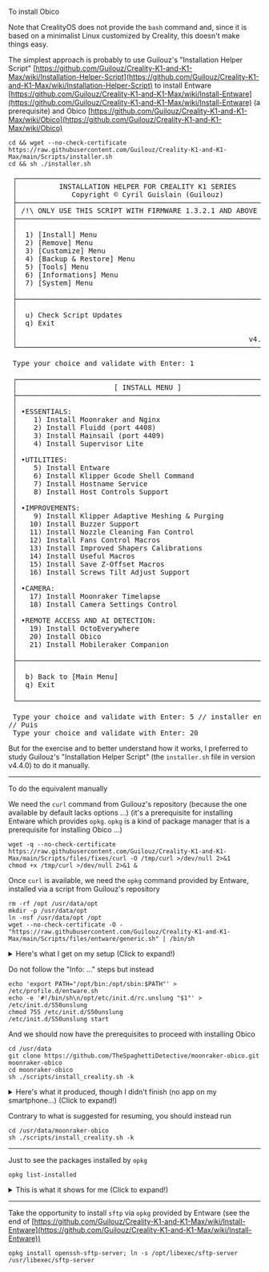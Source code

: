 To install Obico

Note that CrealityOS does not provide the `bash` command and, since it is based on a minimalist Linux customized by Creality, this doesn't make things easy.

The simplest approach is probably to use Guilouz's "Installation Helper Script" [https://github.com/Guilouz/Creality-K1-and-K1-Max/wiki/Installation-Helper-Script](https://github.com/Guilouz/Creality-K1-and-K1-Max/wiki/Installation-Helper-Script)
to install Entware [https://github.com/Guilouz/Creality-K1-and-K1-Max/wiki/Install-Entware](https://github.com/Guilouz/Creality-K1-and-K1-Max/wiki/Install-Entware) (a prerequisite) and Obico [https://github.com/Guilouz/Creality-K1-and-K1-Max/wiki/Obico](https://github.com/Guilouz/Creality-K1-and-K1-Max/wiki/Obico)


~~~
cd && wget --no-check-certificate https://raw.githubusercontent.com/Guilouz/Creality-K1-and-K1-Max/main/Scripts/installer.sh
cd && sh ./installer.sh
~~~
<pre>
 ┌──────────────────────────────────────────────────────────────┐
 │          INSTALLATION HELPER FOR CREALITY K1 SERIES          │
 │             Copyright © Cyril Guislain (Guilouz)             │
 ├──────────────────────────────────────────────────────────────┤
 │ /!\ ONLY USE THIS SCRIPT WITH FIRMWARE 1.3.2.1 AND ABOVE /!\ │
 ├──────────────────────────────────────────────────────────────┤
 │                                                              │
 │  1) [Install] Menu                                           │ 
 │  2) [Remove] Menu                                            │ 
 │  3) [Customize] Menu                                         │ 
 │  4) [Backup & Restore] Menu                                  │ 
 │  5) [Tools] Menu                                             │ 
 │  6) [Informations] Menu                                      │ 
 │  7) [System] Menu                                            │ 
 │                                                              │
 ├──────────────────────────────────────────────────────────────┤
 │                                                              │
 │  u) Check Script Updates                                     │ 
 │  q) Exit                                                     │ 
 │                                                              │
 │                                                       v4.4.1 │
 └──────────────────────────────────────────────────────────────┘

 Type your choice and validate with Enter: 1

 ┌──────────────────────────────────────────────────────────────┐
 │                       [ INSTALL MENU ]                       │
 ├──────────────────────────────────────────────────────────────┤
 │                                                              │
 │ •ESSENTIALS:                                                 │ 
 │    1) Install Moonraker and Nginx                            │ 
 │    2) Install Fluidd (port 4408)                             │ 
 │    3) Install Mainsail (port 4409)                           │ 
 │    4) Install Supervisor Lite                                │ 
 │                                                              │
 │ •UTILITIES:                                                  │ 
 │    5) Install Entware                                        │ 
 │    6) Install Klipper Gcode Shell Command                    │ 
 │    7) Install Hostname Service                               │ 
 │    8) Install Host Controls Support                          │ 
 │                                                              │
 │ •IMPROVEMENTS:                                               │ 
 │    9) Install Klipper Adaptive Meshing & Purging             │ 
 │   10) Install Buzzer Support                                 │ 
 │   11) Install Nozzle Cleaning Fan Control                    │ 
 │   12) Install Fans Control Macros                            │ 
 │   13) Install Improved Shapers Calibrations                  │ 
 │   14) Install Useful Macros                                  │ 
 │   15) Install Save Z-Offset Macros                           │ 
 │   16) Install Screws Tilt Adjust Support                     │ 
 │                                                              │
 │ •CAMERA:                                                     │ 
 │   17) Install Moonraker Timelapse                            │ 
 │   18) Install Camera Settings Control                        │ 
 │                                                              │
 │ •REMOTE ACCESS AND AI DETECTION:                             │ 
 │   19) Install OctoEverywhere                                 │ 
 │   20) Install Obico                                          │ 
 │   21) Install Mobileraker Companion                          │ 
 │                                                              │
 ├──────────────────────────────────────────────────────────────┤
 │                                                              │
 │  b) Back to [Main Menu]                                      │ 
 │  q) Exit                                                     │ 
 │                                                              │
 └──────────────────────────────────────────────────────────────┘

 Type your choice and validate with Enter: 5 // installer entware qui fournis opkg requi pour ensuite installer obico
// Puis
 Type your choice and validate with Enter: 20
</pre>

But for the exercise and to better understand how it works,
I preferred to study Guilouz's "Installation Helper Script" (the `installer.sh` file in version v4.4.0) to do it manually.

---

To do the equivalent manually

<!--
https://www.lesimprimantes3d.fr/forum/topic/56971-obico-sur-ender-v3-ke/?do=findComment&comment=579114
-->


We need the `curl` command from Guilouz's repository (because the one available by default lacks options ...)
(it's a prerequisite for installing Entware which provides `opkg`. `opkg` is a kind of package manager that is a prerequisite for installing Obico ...)

~~~
wget -q --no-check-certificate https://raw.githubusercontent.com/Guilouz/Creality-K1-and-K1-Max/main/Scripts/files/fixes/curl -O /tmp/curl >/dev/null 2>&1
chmod +x /tmp/curl >/dev/null 2>&1 & 
~~~

Once `curl` is available, we need the `opkg` command provided by Entware, installed via a script from Guilouz's repository

~~~
rm -rf /opt /usr/data/opt
mkdir -p /usr/data/opt
ln -nsf /usr/data/opt /opt
wget --no-check-certificate -O - "https://raw.githubusercontent.com/Guilouz/Creality-K1-and-K1-Max/main/Scripts/files/entware/generic.sh" | /bin/sh
~~~

<details>
<summary>Here's what I get on my setup (Click to expand!)</summary>
<pre>
Connecting to raw.githubusercontent.com (185.199.109.133:443)
writing to stdout
Info: Checking for prerequisites and creating folders...
Warning: Folder /opt exists!
Warning: Folder /opt/bin exists!
Warning: If something goes wrong please clean /opt folder and try again.
Warning: Folder /opt/etc exists!
Warning: If something goes wrong please clean /opt folder and try again.
Warning: Folder /opt/lib/opkg exists!
Warning: If something goes wrong please clean /opt folder and try again.
Warning: Folder /opt/tmp exists!
Warning: If something goes wrong please clean /opt folder and try again.
Warning: Folder /opt/var/lock exists!
Warning: If something goes wrong please clean /opt folder and try again.
Info: Opkg package manager deployment...
-                    100% |******************************************************************************************************|  3222  0:00:00 ETA
written to stdout
Info: Basic packages installation...
Downloading http://bin.entware.net/mipselsf-k3.4/Packages.gz
Updated list of available packages in /opt/var/opkg-lists/entware
Installing entware-opt (227000-3) to root...
Downloading http://bin.entware.net/mipselsf-k3.4/entware-opt_227000-3_all.ipk
Installing libgcc (8.4.0-11) to root...
Downloading http://bin.entware.net/mipselsf-k3.4/libgcc_8.4.0-11_mipsel-3.4.ipk
Installing libc (2.27-11) to root...
Downloading http://bin.entware.net/mipselsf-k3.4/libc_2.27-11_mipsel-3.4.ipk
Installing libssp (8.4.0-11) to root...
Downloading http://bin.entware.net/mipselsf-k3.4/libssp_8.4.0-11_mipsel-3.4.ipk
Installing libpthread (2.27-11) to root...
Downloading http://bin.entware.net/mipselsf-k3.4/libpthread_2.27-11_mipsel-3.4.ipk
Installing librt (2.27-11) to root...
Downloading http://bin.entware.net/mipselsf-k3.4/librt_2.27-11_mipsel-3.4.ipk
Installing libstdcpp (8.4.0-11) to root...
Downloading http://bin.entware.net/mipselsf-k3.4/libstdcpp_8.4.0-11_mipsel-3.4.ipk
Installing entware-release (1.0-2) to root...
Downloading http://bin.entware.net/mipselsf-k3.4/entware-release_1.0-2_all.ipk
Installing zoneinfo-core (2023c-2) to root...
Downloading http://bin.entware.net/mipselsf-k3.4/zoneinfo-core_2023c-2_mipsel-3.4.ipk
Installing zoneinfo-asia (2023c-2) to root...
Downloading http://bin.entware.net/mipselsf-k3.4/zoneinfo-asia_2023c-2_mipsel-3.4.ipk
Installing zoneinfo-europe (2023c-2) to root...
Downloading http://bin.entware.net/mipselsf-k3.4/zoneinfo-europe_2023c-2_mipsel-3.4.ipk
Installing findutils (4.9.0-1a) to root...
Downloading http://bin.entware.net/mipselsf-k3.4/findutils_4.9.0-1a_mipsel-3.4.ipk
Installing terminfo (6.4-2) to root...
Downloading http://bin.entware.net/mipselsf-k3.4/terminfo_6.4-2_mipsel-3.4.ipk
Installing libpcre2 (10.42-1) to root...
Downloading http://bin.entware.net/mipselsf-k3.4/libpcre2_10.42-1_mipsel-3.4.ipk
Installing grep (3.8-2) to root...
Downloading http://bin.entware.net/mipselsf-k3.4/grep_3.8-2_mipsel-3.4.ipk
Installing locales (2.27-9) to root...
Downloading http://bin.entware.net/mipselsf-k3.4/locales_2.27-9_mipsel-3.4.ipk
Installing opkg (2022-02-24-d038e5b6-2) to root...
Downloading http://bin.entware.net/mipselsf-k3.4/opkg_2022-02-24-d038e5b6-2_mipsel-3.4.ipk
Installing entware-upgrade (1.0-1) to root...
Downloading http://bin.entware.net/mipselsf-k3.4/entware-upgrade_1.0-1_all.ipk
Configuring libgcc.
Configuring libc.
Configuring libssp.
Configuring libpthread.
Configuring librt.
Configuring terminfo.
Configuring libpcre2.
Configuring grep.
Configuring locales.
Entware uses separate locale-archive file independent from main system
Creating locale archive /opt/usr/lib/locale/locale-archive
Adding en_EN.UTF-8
Adding ru_RU.UTF-8
You can download locale sources from http://bin.entware.net/other/i18n_glib227.tar.gz
You can add new locales to Entware using /opt/bin/localedef.new
Configuring entware-upgrade.
Upgrade operations are not required.
Configuring opkg.
Configuring zoneinfo-core.
Configuring zoneinfo-europe.
Configuring zoneinfo-asia.
Configuring libstdcpp.
Configuring entware-release.
Configuring findutils.
Configuring entware-opt.
Info: Congratulations!
Info: If there are no errors above then Entware was successfully initialized.
Info: Add /opt/bin & /opt/sbin to $PATH variable
Info: Add "/opt/etc/init.d/rc.unslung start" to startup script for Entware services to start
Info: Found a Bug? Please report at https://github.com/Entware/Entware/issues
</pre>
</details>

Do not follow the "Info: ..." steps but instead

~~~
echo 'export PATH="/opt/bin:/opt/sbin:$PATH"' > /etc/profile.d/entware.sh
echo -e '#!/bin/sh\n/opt/etc/init.d/rc.unslung "$1"' > /etc/init.d/S50unslung
chmod 755 /etc/init.d/S50unslung
/etc/init.d/S50unslung start
~~~

And we should now have the prerequisites to proceed with installing Obico
~~~
cd /usr/data
git clone https://github.com/TheSpaghettiDetective/moonraker-obico.git moonraker-obico
cd moonraker-obico
sh ./scripts/install_creality.sh -k
~~~

<details>
<summary>Here's what it produced, though I didn't finish (no app on my smartphone...) (Click to expand!)</summary>

<pre>
root@F005-4A88 /usr/data/moonraker-obico [#] sh ./scripts/install_creality.sh -k


          ,----..
         /   /   \
        /   .     :    ,---,      ,--,
       .   /   ;.  \ ,---.'|    ,--.'|                  ,---.
      .   ;   /  ` ; |   | :    |  |,                  '   ,'\
      ;   |  ; \ ; | :   : :    `--'_        ,---.    /   /   |
      |   :  | ; | ' :     |,-. ,' ,'|      /     \  .   ; ,. :
      .   |  ' ' ' : |   : '  | '  | |     /    / '  '   | |: :
      '   ;  \; /  | |   |  / : |  | :    .    ' /   '   | .; :
       \   \  ',  /  '   : |: | '  : |__  '   ; :__  |   :    |
        ;   :    /   |   | '/ : |  | '.'| '   | '.'|  \   \  /
         \   \ .'    |   :    | ;  :    ; |   :    :   `----'
          `---`      /    \  /  |  ,   /   \   \  /
                     `-'----'    ---`-'     `----'


================> Obico for Klipper (Moonraker-Obico) <================
###                                                                 ###
###                 * AI-Powered Failure Detection                  ###
###              * Free Remote Monitoring and Access                ###
###               * 25FPS High-Def Webcam Streaming                 ###
###                   * Free 4.9-Star Mobile App                    ###
###                                                                 ###
=======================================================================

###### Installing required system packages...

Installing python3 (3.11.4-1) to root...
Downloading http://bin.entware.net/mipselsf-k3.4/python3_3.11.4-1_mipsel-3.4.ipk
Installing libpython3 (3.11.4-1) to root...
Downloading http://bin.entware.net/mipselsf-k3.4/libpython3_3.11.4-1_mipsel-3.4.ipk
Installing python3-base (3.11.4-1) to root...
Downloading http://bin.entware.net/mipselsf-k3.4/python3-base_3.11.4-1_mipsel-3.4.ipk
Installing libbz2 (1.0.8-1a) to root...
Downloading http://bin.entware.net/mipselsf-k3.4/libbz2_1.0.8-1a_mipsel-3.4.ipk
Installing zlib (1.2.13-1) to root...
Downloading http://bin.entware.net/mipselsf-k3.4/zlib_1.2.13-1_mipsel-3.4.ipk
Installing python3-light (3.11.4-1) to root...
Downloading http://bin.entware.net/mipselsf-k3.4/python3-light_3.11.4-1_mipsel-3.4.ipk
Installing python3-asyncio (3.11.4-1) to root...
Downloading http://bin.entware.net/mipselsf-k3.4/python3-asyncio_3.11.4-1_mipsel-3.4.ipk
Installing python3-email (3.11.4-1) to root...
Downloading http://bin.entware.net/mipselsf-k3.4/python3-email_3.11.4-1_mipsel-3.4.ipk
Installing python3-cgi (3.11.4-1) to root...
Downloading http://bin.entware.net/mipselsf-k3.4/python3-cgi_3.11.4-1_mipsel-3.4.ipk
Installing python3-pydoc (3.11.4-1) to root...
Downloading http://bin.entware.net/mipselsf-k3.4/python3-pydoc_3.11.4-1_mipsel-3.4.ipk
Installing python3-cgitb (3.11.4-1) to root...
Downloading http://bin.entware.net/mipselsf-k3.4/python3-cgitb_3.11.4-1_mipsel-3.4.ipk
Installing python3-codecs (3.11.4-1) to root...
Downloading http://bin.entware.net/mipselsf-k3.4/python3-codecs_3.11.4-1_mipsel-3.4.ipk
Installing libffi (3.4.2-2) to root...
Downloading http://bin.entware.net/mipselsf-k3.4/libffi_3.4.2-2_mipsel-3.4.ipk
Installing python3-ctypes (3.11.4-1) to root...
Downloading http://bin.entware.net/mipselsf-k3.4/python3-ctypes_3.11.4-1_mipsel-3.4.ipk
Installing libgdbm (1.21-2) to root...
Downloading http://bin.entware.net/mipselsf-k3.4/libgdbm_1.21-2_mipsel-3.4.ipk
Installing python3-dbm (3.11.4-1) to root...
Downloading http://bin.entware.net/mipselsf-k3.4/python3-dbm_3.11.4-1_mipsel-3.4.ipk
Installing python3-decimal (3.11.4-1) to root...
Downloading http://bin.entware.net/mipselsf-k3.4/python3-decimal_3.11.4-1_mipsel-3.4.ipk
Installing python3-distutils (3.11.4-1) to root...
Downloading http://bin.entware.net/mipselsf-k3.4/python3-distutils_3.11.4-1_mipsel-3.4.ipk
Installing python3-logging (3.11.4-1) to root...
Downloading http://bin.entware.net/mipselsf-k3.4/python3-logging_3.11.4-1_mipsel-3.4.ipk
Installing liblzma (5.4.4-1) to root...
Downloading http://bin.entware.net/mipselsf-k3.4/liblzma_5.4.4-1_mipsel-3.4.ipk
Installing python3-lzma (3.11.4-1) to root...
Downloading http://bin.entware.net/mipselsf-k3.4/python3-lzma_3.11.4-1_mipsel-3.4.ipk
Installing python3-multiprocessing (3.11.4-1) to root...
Downloading http://bin.entware.net/mipselsf-k3.4/python3-multiprocessing_3.11.4-1_mipsel-3.4.ipk
Installing libncursesw (6.4-2) to root...
Downloading http://bin.entware.net/mipselsf-k3.4/libncursesw_6.4-2_mipsel-3.4.ipk
Installing python3-ncurses (3.11.4-1) to root...
Downloading http://bin.entware.net/mipselsf-k3.4/python3-ncurses_3.11.4-1_mipsel-3.4.ipk
Installing libatomic (8.4.0-11) to root...
Downloading http://bin.entware.net/mipselsf-k3.4/libatomic_8.4.0-11_mipsel-3.4.ipk
Installing libopenssl (3.0.10-1) to root...
Downloading http://bin.entware.net/mipselsf-k3.4/libopenssl_3.0.10-1_mipsel-3.4.ipk
Installing ca-certificates (20230311-1) to root...
Downloading http://bin.entware.net/mipselsf-k3.4/ca-certificates_20230311-1_all.ipk
Installing python3-openssl (3.11.4-1) to root...
Downloading http://bin.entware.net/mipselsf-k3.4/python3-openssl_3.11.4-1_mipsel-3.4.ipk
Installing libreadline (8.2-1) to root...
Downloading http://bin.entware.net/mipselsf-k3.4/libreadline_8.2-1_mipsel-3.4.ipk
Installing python3-readline (3.11.4-1) to root...
Downloading http://bin.entware.net/mipselsf-k3.4/python3-readline_3.11.4-1_mipsel-3.4.ipk
Installing libsqlite3 (3410200-1) to root...
Downloading http://bin.entware.net/mipselsf-k3.4/libsqlite3_3410200-1_mipsel-3.4.ipk
Installing python3-sqlite3 (3.11.4-1) to root...
Downloading http://bin.entware.net/mipselsf-k3.4/python3-sqlite3_3.11.4-1_mipsel-3.4.ipk
Installing python3-unittest (3.11.4-1) to root...
Downloading http://bin.entware.net/mipselsf-k3.4/python3-unittest_3.11.4-1_mipsel-3.4.ipk
Installing python3-urllib (3.11.4-1) to root...
Downloading http://bin.entware.net/mipselsf-k3.4/python3-urllib_3.11.4-1_mipsel-3.4.ipk
Installing libuuid (2.39-2) to root...
Downloading http://bin.entware.net/mipselsf-k3.4/libuuid_2.39-2_mipsel-3.4.ipk
Installing python3-uuid (3.11.4-1) to root...
Downloading http://bin.entware.net/mipselsf-k3.4/python3-uuid_3.11.4-1_mipsel-3.4.ipk
Installing python3-xml (3.11.4-1) to root...
Downloading http://bin.entware.net/mipselsf-k3.4/python3-xml_3.11.4-1_mipsel-3.4.ipk
Installing python3-pip (23.2.1-1) to root...
Downloading http://bin.entware.net/mipselsf-k3.4/python3-pip_23.2.1-1_mipsel-3.4.ipk
Configuring libpython3.
Configuring python3-base.
Configuring libbz2.
Configuring zlib.
Configuring python3-light.
Configuring python3-email.
Configuring python3-urllib.
Configuring libatomic.
Configuring python3-pydoc.
Configuring liblzma.
Configuring python3-cgi.
Configuring python3-cgitb.
Configuring python3-decimal.
Configuring libuuid.
Configuring python3-uuid.
Configuring python3-xml.
Configuring libncursesw.
Configuring python3-ncurses.
Configuring python3-distutils.
Configuring python3-codecs.
Configuring python3-multiprocessing.
Configuring libreadline.
Configuring libffi.
Configuring python3-asyncio.
Configuring python3-ctypes.
Configuring libgdbm.
Configuring python3-dbm.
Configuring python3-logging.
Configuring python3-lzma.
Configuring libopenssl.
Configuring ca-certificates.
Configuring python3-openssl.
Configuring python3-readline.
Configuring libsqlite3.
Configuring python3-sqlite3.
Configuring python3-unittest.
Configuring python3.
Configuring python3-pip.
WARNING: Running pip as the 'root' user can result in broken permissions and conflicting behaviour with the system package manager. It is recommended to use a virtual environment instead: https://pip.pypa.io/warnings/venv
###### Creating python virtual environment for moonraker-obico...

/usr/lib/python3.8/site-packages/virtualenv.py:25: DeprecationWarning: The distutils package is deprecated and slated for removal in Python 3.12. Use setuptools or check PEP 632 for potential alternatives
  import distutils.sysconfig
/usr/lib/python3.8/site-packages/virtualenv.py:25: DeprecationWarning: The distutils.sysconfig module is deprecated, use sysconfig instead
  import distutils.sysconfig
Running virtualenv with interpreter /usr/bin/python3
Using base prefix '/usr'
/usr/lib/python3.8/site-packages/virtualenv.py:1039: DeprecationWarning: the imp module is deprecated in favour of importlib; see the module's documentation for alternative uses
  import imp
New python executable in /usr/data/moonraker-obico-env/bin/python3
Also creating executable in /usr/data/moonraker-obico-env/bin/python
Installing setuptools, pip, wheel...done.

=========================== Obico Server URL ===========================

Now tell us what Obico Server you want to link your printer to.
You can use a self-hosted Obico Server or the Obico Cloud. For more information, please visit: https://obico.io.
For self-hosted server, specify "http://server_ip:port". For instance, http://192.168.0.5:3334.

The Obico Server. Press 'enter' to accept the default [https://app.obico.io]: 


###### Creating config file /usr/data/printer_data/config/moonraker-obico.cfg ...

===================== Link Printer to Obico Server =====================
WARNING:sarge:No process found for Command('getconf LONG_BIT')

Now open the Obico mobile or web app. If your phone or computer is connected to the
same network as your printer, you will see this printer listed in the app. Click
"Link Now" and you will be all set!

If you need help, head to https://obico.io/docs/user-guides/klipper-setup

Waiting for Obico app to link this printer automatically...  press 'Enter' if you
want to link your printer using a 6-digit verification code instead.

\

Switch to using 6-digit verification code to link printer? [Y/n] y

### Switched to using 6-digit verification code to link printer. ###

To link to your Obico Server account, you need to obtain the 6-digit verification code
in the Obico mobile or web app, and enter the code below.

If you need help, head to https://obico.io/docs/user-guides/klipper-setup


Enter verification code (or leave it empty to abort): 

....

==== Failed to link. Did you enter an expired code? ====

If you keep getting this error, press ctrl-c to abort it and then run the following command to debug:
PYTHONPATH=/usr/data/moonraker-obico/scripts/..: /usr/data/moonraker-obico/scripts/../../moonraker-obico-env/bin/python3 -m moonraker_obico.link -c /usr/data/printer_data/config/moonraker-obico.cfg -d

Enter verification code (or leave it empty to abort): 

The process to link to your Obico Server account didn't finish.


To resume the linking process at a later time, run:

-------------------------------------------------------------------------------------------------
cd ~/moonraker-obico
./install.sh
-------------------------------------------------------------------------------------------------

Need help? Stop by:

- The Obico's help docs: https://obico.io/help/
- The Moonraker-Obico support channel: https://obico.io/discord-obico-klipper
- The Obico discord community: https://obico.io/discord/

root@F005-4A88 /usr/data/moonraker-obico [#] 
</pre>
</details>

Contrary to what is suggested for resuming, you should instead run

~~~
cd /usr/data/moonraker-obico
sh ./scripts/install_creality.sh -k
~~~

---


Just to see the packages installed by `opkg`
~~~
opkg list-installed
~~~
<details>
<summary>This is what it shows for me (Click to expand!)</summary>
<pre>
root@F005-4A88 /root [#] opkg list-installed
ca-certificates - 20230311-1
entware-opt - 227000-3
entware-release - 1.0-2
entware-upgrade - 1.0-1
findutils - 4.9.0-1a
grep - 3.8-2
libatomic - 8.4.0-11
libbz2 - 1.0.8-1a
libc - 2.27-11
libffi - 3.4.2-2
libgcc - 8.4.0-11
libgdbm - 1.21-2
liblzma - 5.4.4-1
libncursesw - 6.4-2
libopenssl - 3.0.10-1
libpcre2 - 10.42-1
libpthread - 2.27-11
libpython3 - 3.11.4-1
libreadline - 8.2-1
librt - 2.27-11
libsqlite3 - 3410200-1
libssp - 8.4.0-11
libstdcpp - 8.4.0-11
libuuid - 2.39-2
locales - 2.27-9
opkg - 2022-02-24-d038e5b6-2
python3 - 3.11.4-1
python3-asyncio - 3.11.4-1
python3-base - 3.11.4-1
python3-cgi - 3.11.4-1
python3-cgitb - 3.11.4-1
python3-codecs - 3.11.4-1
python3-ctypes - 3.11.4-1
python3-dbm - 3.11.4-1
python3-decimal - 3.11.4-1
python3-distutils - 3.11.4-1
python3-email - 3.11.4-1
python3-light - 3.11.4-1
python3-logging - 3.11.4-1
python3-lzma - 3.11.4-1
python3-multiprocessing - 3.11.4-1
python3-ncurses - 3.11.4-1
python3-openssl - 3.11.4-1
python3-pip - 23.2.1-1
python3-pydoc - 3.11.4-1
python3-readline - 3.11.4-1
python3-sqlite3 - 3.11.4-1
python3-unittest - 3.11.4-1
python3-urllib - 3.11.4-1
python3-uuid - 3.11.4-1
python3-xml - 3.11.4-1
terminfo - 6.4-2
zlib - 1.2.13-1
zoneinfo-asia - 2023c-2
zoneinfo-core - 2023c-2
zoneinfo-europe - 2023c-2
</pre>
</details>

---

Take the opportunity to install `sftp` via `opkg` provided by Entware (see the end of [https://github.com/Guilouz/Creality-K1-and-K1-Max/wiki/Install-Entware](https://github.com/Guilouz/Creality-K1-and-K1-Max/wiki/Install-Entware))
~~~
opkg install openssh-sftp-server; ln -s /opt/libexec/sftp-server /usr/libexec/sftp-server
~~~


